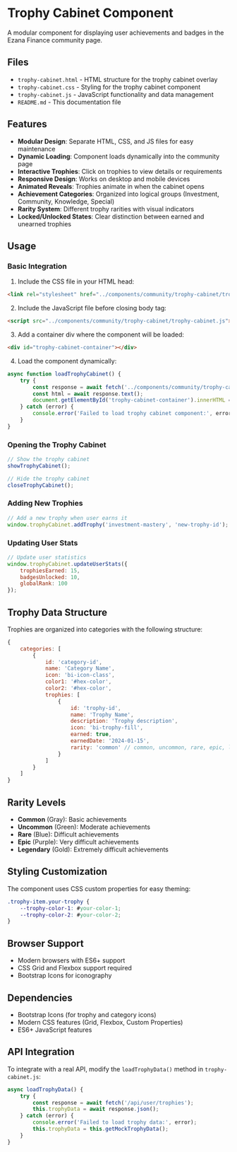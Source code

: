 # Trophy Cabinet Component

A modular component for displaying user achievements and badges in the Ezana Finance community page.

## Files

- `trophy-cabinet.html` - HTML structure for the trophy cabinet overlay
- `trophy-cabinet.css` - Styling for the trophy cabinet component
- `trophy-cabinet.js` - JavaScript functionality and data management
- `README.md` - This documentation file

## Features

- **Modular Design**: Separate HTML, CSS, and JS files for easy maintenance
- **Dynamic Loading**: Component loads dynamically into the community page
- **Interactive Trophies**: Click on trophies to view details or requirements
- **Responsive Design**: Works on desktop and mobile devices
- **Animated Reveals**: Trophies animate in when the cabinet opens
- **Achievement Categories**: Organized into logical groups (Investment, Community, Knowledge, Special)
- **Rarity System**: Different trophy rarities with visual indicators
- **Locked/Unlocked States**: Clear distinction between earned and unearned trophies

## Usage

### Basic Integration

1. Include the CSS file in your HTML head:
```html
<link rel="stylesheet" href="../components/community/trophy-cabinet/trophy-cabinet.css">
```

2. Include the JavaScript file before closing body tag:
```html
<script src="../components/community/trophy-cabinet/trophy-cabinet.js"></script>
```

3. Add a container div where the component will be loaded:
```html
<div id="trophy-cabinet-container"></div>
```

4. Load the component dynamically:
```javascript
async function loadTrophyCabinet() {
    try {
        const response = await fetch('../components/community/trophy-cabinet/trophy-cabinet.html');
        const html = await response.text();
        document.getElementById('trophy-cabinet-container').innerHTML = html;
    } catch (error) {
        console.error('Failed to load trophy cabinet component:', error);
    }
}
```

### Opening the Trophy Cabinet

```javascript
// Show the trophy cabinet
showTrophyCabinet();

// Hide the trophy cabinet
closeTrophyCabinet();
```

### Adding New Trophies

```javascript
// Add a new trophy when user earns it
window.trophyCabinet.addTrophy('investment-mastery', 'new-trophy-id');
```

### Updating User Stats

```javascript
// Update user statistics
window.trophyCabinet.updateUserStats({
    trophiesEarned: 15,
    badgesUnlocked: 10,
    globalRank: 100
});
```

## Trophy Data Structure

Trophies are organized into categories with the following structure:

```javascript
{
    categories: [
        {
            id: 'category-id',
            name: 'Category Name',
            icon: 'bi-icon-class',
            color1: '#hex-color',
            color2: '#hex-color',
            trophies: [
                {
                    id: 'trophy-id',
                    name: 'Trophy Name',
                    description: 'Trophy description',
                    icon: 'bi-trophy-fill',
                    earned: true,
                    earnedDate: '2024-01-15',
                    rarity: 'common' // common, uncommon, rare, epic, legendary
                }
            ]
        }
    ]
}
```

## Rarity Levels

- **Common** (Gray): Basic achievements
- **Uncommon** (Green): Moderate achievements
- **Rare** (Blue): Difficult achievements
- **Epic** (Purple): Very difficult achievements
- **Legendary** (Gold): Extremely difficult achievements

## Styling Customization

The component uses CSS custom properties for easy theming:

```css
.trophy-item.your-trophy {
    --trophy-color-1: #your-color-1;
    --trophy-color-2: #your-color-2;
}
```

## Browser Support

- Modern browsers with ES6+ support
- CSS Grid and Flexbox support required
- Bootstrap Icons for iconography

## Dependencies

- Bootstrap Icons (for trophy and category icons)
- Modern CSS features (Grid, Flexbox, Custom Properties)
- ES6+ JavaScript features

## API Integration

To integrate with a real API, modify the `loadTrophyData()` method in `trophy-cabinet.js`:

```javascript
async loadTrophyData() {
    try {
        const response = await fetch('/api/user/trophies');
        this.trophyData = await response.json();
    } catch (error) {
        console.error('Failed to load trophy data:', error);
        this.trophyData = this.getMockTrophyData();
    }
}
```
